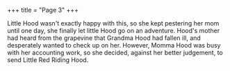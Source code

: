 +++
title = "Page 3"
+++

Little Hood wasn't exactly happy with this, so she kept pestering her mom until one day, she finally let little Hood go on an adventure. Hood's mother had heard from the grapevine that Grandma Hood had fallen ill, and desperately wanted to check up on her. However, Momma Hood was busy with her accounting work, so she decided, against her better judgement, to send Little Red Riding Hood.
